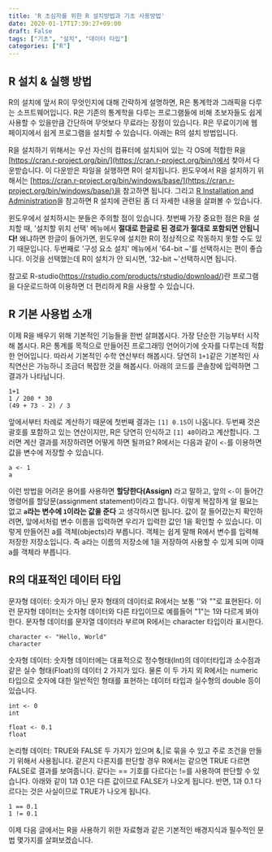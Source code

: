 ```yaml
---
title: 'R 초심자를 위한 R 설치방법과 기초 사용방법'
date: 2020-01-17T17:39:27+09:00
draft: False
tags: ["기초", "설치", "데이터 타입"]
categories: ["R"]
---
```


## R 설치 & 실행 방법

R의 설치에 앞서 R이 무엇인지에 대해 간략하게 설명하면, R은 통계학과 그래픽을 다루는 소프트웨어입니다. R은 기존의 통계학을 다루는 프로그램들에 비해 초보자들도 쉽게 사용할 수 있을만큼 간단하며 무엇보다 무료라는 장점이 있습니다. R은 무료이기에 웹 페이지에서 쉽게 프로그램을 설치할 수 있습니다. 아래는 R의 설치 방법입니다.

R을 설치하기 위해서는 우선 자신의 컴퓨터에 설치되어 있는 각 OS에 적합한 R을 [https://cran.r-project.org/bin/](https://cran.r-project.org/bin/)에서 찾아서 다운받습니다. 이 다운받은 파일을 실행하면 R이 설치됩니다. 윈도우에서 R을 설치하기 위해서는 [https://cran.r-project.org/bin/windows/base/](https://cran.r-project.org/bin/windows/base/)을 참고하면 됩니다. 그리고 [R Installation and Administration](https://cran.r-project.org/doc/manuals/r-release/R-admin.html)을 참고하면 R 설치에 관련된 좀 더 자세한 내용을 살펴볼 수 있습니다.

윈도우에서 설치하시는 분들은 주의할 점이 있습니다. 첫번째 가장 중요한 점은 R을 설치할 때, '설치할 위치 선택' 메뉴에서 **절대로 한글로 된 경로가 절대로 포함되면 안됩니다!** 왜냐하면 한글이 들어가면, 윈도우에 설치한 R이 정상적으로 작동하지 못할 수도 있기 때문입니다. 두번째로 '구성 요소 설치' 메뉴에서 '64-bit ~'를 선택하시는 편이 좋습니다. 이것을 선택했는데 R이 설치가 안 되시면, '32-bit ~'선택하시면 됩니다.

참고로 R-studio(https://rstudio.com/products/rstudio/download/)란 프로그램을 다운로드하여 이용하면 더 편리하게 R을 사용할 수 있습니다.

## R 기본 사용법 소개

이제 R을 배우기 위해 기본적인 기능들을 한번 살펴봅시다. 가장 단순한 기능부터 시작해 봅시다. R은 통계를 목적으로 만들어진 프로그래밍 언어이기에 숫자를 다루는데 적합한 언어입니다. 따라서 기본적인 수학 연산부터 해봅시다. 당연히 `1+1`같은 기본적인 사칙연산은 가능하니 조금더 복잡한 것을 해봅시다. 아래의 코드를 콘솔창에 입력하면 그 결과가 나타납니다.

```
1+1
1 / 200 * 30
(49 + 73 - 2) / 3
```

앞에서부터 차례로 계산하기 때문에 첫번째 결과는 `[1] 0.15`이 나옵니다. 두번째 것은 괄호를 포함하고 있는 연산이지만, R은 당연히 인식하고 `[1] 40`이라고 계산합니다. 그러면 계산 결과를 저장하려면 어떻게 하면 될까요? R에서는 다음과 같이 `<-`를 이용하면 값을 변수에 저장할 수 있습니다.

```
a <- 1
a
```

이런 방법을 어려운 용어를 사용하면 **할당한다(Assign)** 라고 말하고, 앞의 `<-`이 들어간 명령어를 할당문(assignment statement)이라고 합니다. 이렇게 복잡하게 알 필요는 없고 **`a`라는 변수에 `1`이라는 값을 준다** 고 생각하시면 됩니다. 값이 잘 들어갔는지 확인하려면, 앞에서처럼 변수 이름을 입력하면 우리가 입력한 값인 1을 확인할 수 있습니다. 이렇게 만들어진 a를 객체(objects)라 부릅니다. 객체는 쉽게 말해 R에서 변수를 입력해 저장한 저장소입니다. 즉 a라는 이름의 저장소에 1을 저장하여 사용할 수 있게 되며 이때 a를 객체라 부릅니다.

## R의 대표적인 데이터 타입

문자형 데이터: 숫자가 아닌 문자 형태의 데이터로 R에서는 보통 ''와 ""로 표현된다. 이런 문자형 데이터는 숫자형 데이터와 다른 타입이므로 예를들어 "1"는 1와 다르게 봐야한다. 문자형 데이터를 문자열 데이터라 부르며 R에서는 character 타입이라 표시한다.

```
character <- "Hello, World"
character
```

숫자형 데이터: 숫자형 데이터에는 대표적으로 정수형태(Int)의 데이터타입과 소수점과 같은 실수 형태(Float)의 데이터 2 가지가 있다. 물론 이 두 가지 외 R에서는 numeric 타입으로 숫자에 대한 일반적인 형태를 표현하는 데이터 타입과 실수형의 double 등이 있습니다.     

```
int <- 0
int

float <- 0.1
float
```
논리형 데이터: TRUE와 FALSE 두 가지가 있으며 &,|로 묶을 수 있고 주로 조건을 만들기 위해서 사용됩니다. 같은지 다른지를 판단할 경우 R에서는 같으면 TRUE 다르면 FALSE로 결과를 보여줍니다. 같다는 == 기호를 다르다는 !=를 사용하여 판단할 수 있습니다. 아래와 같이 1과 0.1은 다른 값이므로 FALSE가 나오게 됩니다. 반면, 1과 0.1 다르다는 것은 사실이므로 TRUE가 나오게 됩니다.

```
1 == 0.1
1 != 0.1
```

이제 다음 글에서는 R을 사용하기 위한 자료형과 같은 기본적인 배경지식과 필수적인 문법 몇가지를 살펴보겠습니다.
